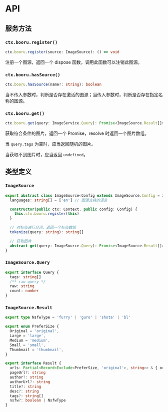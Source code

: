 # API

## 服务方法

### `ctx.booru.register()`

```ts
ctx.booru.register(source: ImageSource): () => void
```

注册一个图源，返回一个 dispose 函数，调用此函数可以注销此图源。

### `ctx.booru.hasSource()`

```ts
ctx.booru.hasSource(name?: string): boolean
```

当不传入参数时，判断是否存在激活的图源；当传入参数时，判断是否存在指定名称的图源。

### `ctx.booru.get()`

```ts
ctx.booru.get(query: ImageService.Query): Promise<ImageSource.Result[]>
```

获取符合条件的图片，返回一个 Promise，resolve 时返回一个图片数组。

当 `query.tags` 为空时，应当返回随机的图片。

当获取不到图片时，应当返回 `undefined`。

## 类型定义

### `ImageSource`

```ts
export abstract class ImageSource<Config extends ImageSource.Config = ImageSource.Config> {
  languages: string[] = ['en'] // 图源支持的语言

  constructor(public ctx: Context, public config: Config) {
    this.ctx.booru.register(this)
  }

  // 对标签进行分词，返回一个标签数组
  tokenize(query: string): string[]

  // 获取图片
  abstract get(query: ImageSource.Query): Promise<ImageSource.Result[]>
}
```

### `ImageSource.Query`

```ts
export interface Query {
  tags: string[]
  /** raw query */
  raw: string
  count: number
}
```

### `ImageSource.Result`

```ts
export type NsfwType = 'furry' | 'guro' | 'shota' | 'bl'

export enum PreferSize {
  Original = 'original',
  Large = 'large',
  Medium = 'medium',
  Small = 'small',
  Thumbnail = 'thumbnail',
}

export interface Result {
  urls: Partial<Record<Exclude<PreferSize, 'original'>, string>> & { original: string }
  pageUrl?: string
  author?: string
  authorUrl?: string
  title?: string
  desc?: string
  tags?: string[]
  nsfw?: boolean | NsfwType
}
```

